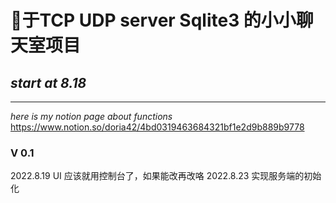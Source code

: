 # 🐔于TCP UDP server Sqlite3 的小小聊天室项目
## ***start at 8.18***
---
*here is my notion page about functions*
https://www.notion.so/doria42/4bd0319463684321bf1e2d9b889b9778
###  V 0.1
2022.8.19 UI 应该就用控制台了，如果能改再改咯
2022.8.23 实现服务端的初始化

